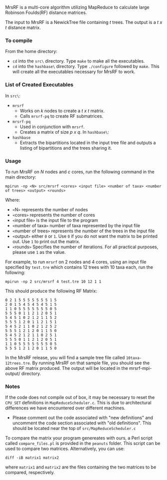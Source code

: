 MrsRF is a multi-core algorithm utilizing MapReduce to calculate large Robinson Foulds(RF) distance matrices.

The input to MrsRF is a NewickTree file containing _t_ trees. The output is a _t x t_ distance matrix.


### To compile ###
From the home directory:
  * `cd` into the `src\` directory. Type `make` to make all the executables.
  * `cd` into the `hashbase\` directory. Type `./configure` followed by `make`.
This will create all the executables necessary for MrsRF to work.


### List of Created Executables ###
In `src\`:
  * `mrsrf`
    * Works on _k_ nodes to create a _t x t_ matrix.
    * Calls `mrsrf-pq` to create RF submatrices.
  * `mrsrf-pq`
    * Used in conjunction with `mrsrf`.
    * Creates a matrix of size _p x q_.
In `hashbase\`:
  * `hashbase`
    * Extracts the bipartitions located in the input tree file and outputs a listing of bipartitions and the trees sharing it.

### Usage ###
To run MrsRF on _N_ nodes and _c_ cores, run the following command in the main directory:

`mpirun -np <N> src/mrsrf <cores> <input file> <number of taxa> <number of trees> <output> <rounds>`


Where:
  * `<`N`>` represents the number of nodes
  * `<`cores`>` represents the number of cores
  * `<`input file`>` is the input file to the program
  * `<`number of taxa`>` number of taxa represented by the input file
  * `<`number of trees`>` represents the number of the trees in the input file
  * `<`output`>` either `0` or `1`. Use `0` if you do not want the matrix to be printed out. Use `1` to print out the matrix.
  * `<`rounds`>` Specifies the number of iterations. For all practical purposes, please use `1` as the value.

For example, to run `mrsrf` on 2 nodes and 4 cores, using an input file specified by `test.tre` which contains 12 trees with 10 taxa each, run the following:

```
mpirun -np 2 src/mrsrf 4 test.tre 10 12 1 1 
```

This should produce the following RF Matrix:

```
0 2 1 5 5 5 5 5 5 5 1 5 
2 0 1 5 4 5 4 5 4 5 1 5 
1 1 0 5 5 5 5 5 5 5 0 5 
5 5 5 0 1 1 2 1 2 0 5 1 
5 4 5 1 0 2 1 2 1 1 5 2 
5 5 5 1 2 0 1 1 2 1 5 1 
5 4 5 2 1 1 0 2 1 2 5 2 
5 5 5 1 2 1 2 0 1 1 5 0 
5 4 5 2 1 2 1 1 0 2 5 1 
5 5 5 0 1 1 2 1 2 0 5 1 
1 1 0 5 5 5 5 5 5 5 0 5 
5 5 5 1 2 1 2 0 1 1 5 0 
```

In the MrsRF release, you will find a sample tree file called `10taxa-12trees.tre`. By running MrsRF on that sample file, you should see the above RF matrix produced. The output will be located in the mrsrf-mpi-output/ directory.
### Notes ###
If the code does not compile out of box, it may be necessary to reset the `CPU_SET` definitions in `MapReduceScheduler.c`. This is due to architectural differences we have encountered over different machines.
  * Please comment out the code associated with "new definitions" and uncomment the code section associated with "old definitions". This should be located near the top of `src/MapReduceScheduler.c`

To compare the matrix your program genereates with ours, a Perl script called `compare_files.pl` is provided in the `peanuts` folder. This script can be used to compare two matrices. Alternatively, you can use:
```
diff -iB matrix1 matrix2
```

where `matrix1` and `matrix2` are the files containing the two matrices to be compared, respectively.